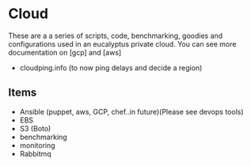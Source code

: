 # Cloud


These are a a series of scripts, code, benchmarking, goodies and configurations used in an eucalyptus private cloud.
You can see more documentation on [gcp] and [aws]

* cloudping.info  (to now ping delays and decide a region)

## Items

* Ansible (puppet, aws, GCP, chef..in future)(Please see devops tools)
* EBS
* S3 (Boto)
* benchmarking
* monitoring
* Rabbitmq
